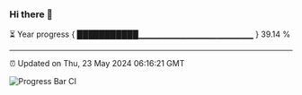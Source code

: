 ### Hi there 👋

⏳ Year progress { ███████████▁▁▁▁▁▁▁▁▁▁▁▁▁▁▁▁▁▁▁ } 39.14 %

---

⏰ Updated on Thu, 23 May 2024 06:16:21 GMT

![Progress Bar CI](https://github.com/liununu/liununu/workflows/Progress%20Bar%20CI/badge.svg)

